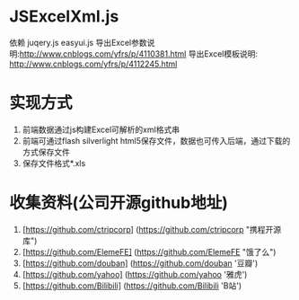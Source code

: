 JSExcelXml.js
==========
依赖 juqery.js easyui.js
导出Excel参数说明:http://www.cnblogs.com/yfrs/p/4110381.html
导出Excel模板说明: http://www.cnblogs.com/yfrs/p/4112245.html

实现方式
=========
 1. 前端数据通过js构建Excel可解析的xml格式串
 2. 前端可通过flash silverlight html5保存文件，数据也可传入后端，通过下载的方式保存文件
 3. 保存文件格式*.xls
 
收集资料(公司开源github地址)
=========
 1. [https://github.com/ctripcorp] (https://github.com/ctripcorp "携程开源库") 
 2. [https://github.com/ElemeFE] (https://github.com/ElemeFE "饿了么")
 3. [https://github.com/douban] (https://github.com/douban '豆瓣')
 4. [https://github.com/yahoo] (https://github.com/yahoo '雅虎')
 5. [https://github.com/Bilibili] (https://github.com/Bilibili 'B站')
